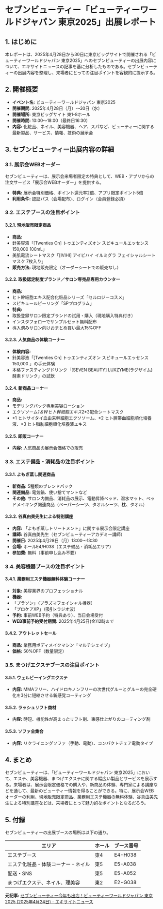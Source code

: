 # セブンビューティー「ビューティーワールドジャパン 東京2025」出展レポート

## 1. はじめに

本レポートは、2025年4月28日から30日に東京ビッグサイトで開催される「ビューティーワールドジャパン 東京2025」へのセブンビューティーの出展内容について、エキサイトニュースの記事を基に分析したものである。セブンビューティーの出展内容を整理し、来場者にとっての注目ポイントを客観的に提示する。

## 2. 開催概要

* **イベント名:** ビューティーワールドジャパン 東京2025
* **開催期間:** 2025年4月28日（月）～30日（水）
* **開催場所:** 東京ビッグサイト 東1-8ホール
* **開催時間:** 10:00～18:00（最終日16:30）
* **内容:** 化粧品、ネイル、美容機器、ヘア、スパなど、ビューティーに関する最新製品、サービス、情報、技術の展示会

## 3. セブンビューティー出展内容の詳細

### 3.1. 展示会WEBオーダー

セブンビューティーは、展示会来場者限定の特典として、WEB・アプリからの注文サービス「展示会WEBオーダー」を提供する。

* **特典:** 展示会特別価格、ポイント還元率2倍、アプリ限定ポイント5倍
* **利用条件:** 認証パス（会場配布）、ログイン（会員登録必須）

### 3.2. エステブースの注目ポイント

#### 3.2.1. 現地販売限定商品

* **商品:**
 * 針美容液「[Twenties On] トゥエンティズオン スピキュールエッセンス150,000 100mL」
 * 美肌電流シートマスク「[IVIHI] アイビハイ イルミグラ フェイシャルシートマスク 7枚入り」
* **販売方法:** 現地販売限定（オーダーシートでの販売なし）

#### 3.2.2. 取扱認定制度ブランド／サロン専売品専用カウンター

* **商品:**
 * ヒト幹細胞エキス配合化粧品シリーズ「セルロジーコスメ」
 * スピキュールピーリング「SPプログラム」
* **特典:**
 * 取扱登録サロン限定ブランドの試用・購入（現地購入特典付き）
 * インスタフォローでサンプルセット無料配布
 * 導入済みサロン向けおまとめ買い最大15%OFF

#### 3.2.3. 人気商品の体験コーナー

* **体験内容:**
 * 針美容液「[Twenties On] トゥエンティズオン スピキュールエッセンス150,000 」の手元体験
 * 本格ファスティングドリンク「[SEVEN BEAUTY] LUXZYME(ラグザイム) 酵素ドリンク」の試飲

#### 3.2.4. 新商品コーナー

* **商品:**
 * モデリングパック専用美容ローション
 * エクソソーム*1＆Wヒト幹細胞エキス*2*3配合シートマスク
 * *1 ヒトサイタイ血由来幹細胞エクソソーム、*2 ヒト臍帯血細胞順化培養液、*3 ヒト脂肪細胞順化培養液エキス

#### 3.2.5. 即販コーナー

* **内容:** 人気商品の展示会価格での販売

### 3.3. エステ備品・消耗品の注目ポイント

#### 3.3.1. よもぎ蒸し関連商品

* **新商品:** 5種類のブレンドパック
* **関連備品:** 電気鍋、使い捨てマントなど
* **その他:** サロン内備品、消耗品の展示、電動昇降ベッド、温水マット、ベッドメイキング関連商品（ペーパーシーツ、タオルシーツ、枕、タオル）

#### 3.3.2. 谷真由美先生による特別講座

* **内容:** 「よもぎ蒸しトリートメント」に関する展示会限定講座
* **講師:** 谷真由美先生（セブンビューティーアカデミー講師）
* **開催日:** 2025年4月28日（月）13:00～13:30
* **会場:** ホールE4/H038（エステ備品・消耗品エリア）
* **参加費:** 無料（事前申し込み不要）

### 3.4. 美容機器ブースの注目ポイント

#### 3.4.1. 業務用エステ機器無料体験コーナー

* **対象:** 美容業界のプロフェッショナル
* **機器:**
 * 「プラソン」（プラズマフェイシャル機器）
 * 「プロケアXP」（吸引×ラジオ波）
* **予約:** 事前WEB予約（特典あり）、当日会場受付
* **WEB事前予約受付期間:** 2025年4月25日(金)12時まで

#### 3.4.2. アウトレットセール

* **商品:** 業務用ボディメイクマシン「マルチシェイプ」
* **価格:** 50%OFF（数量限定）

### 3.5. まつげエクステブースの注目ポイント

#### 3.5.1. ウェルビーイングエクステ

* **内容:** MMAフリー、ハイドロキノンフリーの次世代グルーとグルーの完全硬化を3分に短縮させる新感覚コーティング

#### 3.5.2. ラッシュリフト商材

* **内容:** 時短、機能性が高まったリフト剤、束感仕上がりのコーティング剤

#### 3.5.3. ソファ全集合

* **内容:** リクライニングソファ（手動、電動）、コンパクトチェア電動タイプ

## 4. まとめ

セブンビューティーは、「ビューティーワールドジャパン 東京2025」において、エステ、美容機器、まつげエクステに関する幅広い製品とサービスを展示する。来場者は、展示会限定価格での購入や、新商品の体験、専門家による講座などを通して、最新のビューティー情報を得ることができる。特に、展示会WEBオーダーの利用、現地販売限定商品、業務用エステ機器の無料体験、谷真由美先生による特別講座などは、来場者にとって魅力的なポイントとなるだろう。

## 5. 付録

セブンビューティーの出展ブースの場所は以下の通り。

| エリア | ホール | ブース番号 |
| -------------------- | ------ | --------------- |
| エステブース | 東4 | E4-H038 |
| エステ化粧品・体験コーナー・ネイル | 東5 | E5-A038 |
| 配送・SNS | 東5 | E5-A052 |
| まつげエクステ、ネイル、理美容 | 東2 | E2-G038 |


**元記事:** [セブンビューティー今年も出店！ビューティーワールドジャパン 東京2025 (2025年4月24日) - エキサイトニュース](https://www.excite.co.jp/news/article/Atpress_434636/)